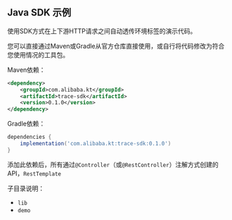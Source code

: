 Java SDK 示例
---

使用SDK方式在上下游HTTP请求之间自动透传环境标签的演示代码。

您可以直接通过Maven或Gradle从官方仓库直接使用，或自行将代码修改为符合您使用情况的工具包。

Maven依赖：

```xml
<dependency>
    <groupId>com.alibaba.kt</groupId>
    <artifactId>trace-sdk</artifactId>
    <version>0.1.0</version>
</dependency>
```

Gradle依赖：

```groovy
dependencies {
    implementation('com.alibaba.kt:trace-sdk:0.1.0')
}
```

添加此依赖后，所有通过`@Controller`（或`@RestController`）注解方式创建的API，`RestTemplate`

子目录说明：
- `lib`
- `demo`
